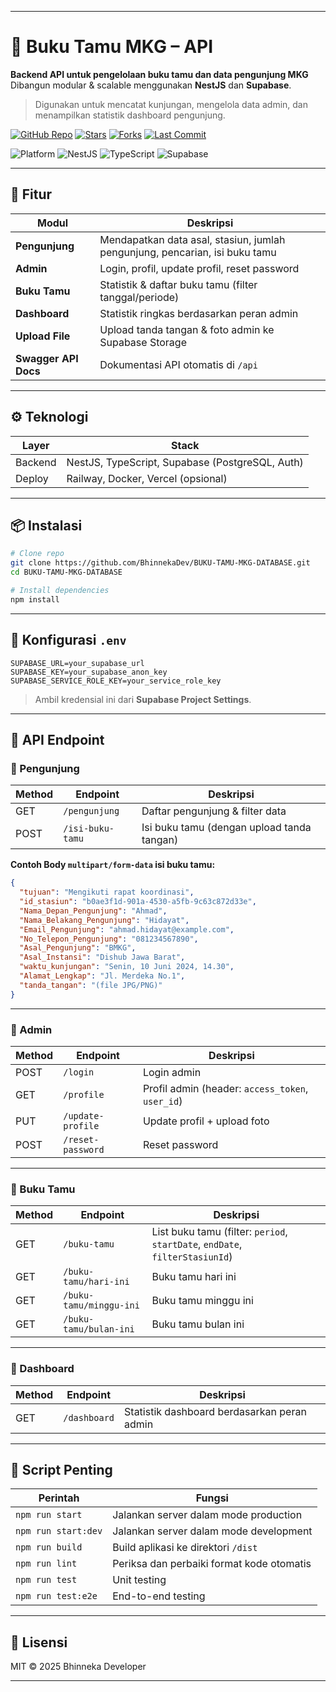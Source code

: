 
---

# 📌 Buku Tamu MKG – API

**Backend API untuk pengelolaan buku tamu dan data pengunjung MKG**
Dibangun modular & scalable menggunakan **NestJS** dan **Supabase**.

> Digunakan untuk mencatat kunjungan, mengelola data admin, dan menampilkan statistik dashboard pengunjung.

[![GitHub Repo](https://img.shields.io/badge/github-BhinnekaDev-blue?logo=github\&style=flat-square)](https://github.com/BhinnekaDev/BUKU-TAMU-MKG-DATABASE)
[![Stars](https://img.shields.io/github/stars/BhinnekaDev/BUKU-TAMU-MKG-DATABASE?style=flat-square)](https://github.com/BhinnekaDev/BUKU-TAMU-MKG-DATABASE/stargazers)
[![Forks](https://img.shields.io/github/forks/BhinnekaDev/BUKU-TAMU-MKG-DATABASE?style=flat-square)](https://github.com/BhinnekaDev/BUKU-TAMU-MKG-DATABASE/network/members)
[![Last Commit](https://img.shields.io/github/last-commit/BhinnekaDev/BUKU-TAMU-MKG-DATABASE?style=flat-square)](https://github.com/BhinnekaDev/BUKU-TAMU-MKG-DATABASE/commits/main)

![Platform](https://img.shields.io/badge/platform-API-blue?style=flat-square)
![NestJS](https://img.shields.io/badge/NestJS-9-red?logo=nestjs\&style=flat-square)
![TypeScript](https://img.shields.io/badge/TypeScript-4.x-3178C6?logo=typescript\&logoColor=white\&style=flat-square)
![Supabase](https://img.shields.io/badge/Supabase-PostgreSQL-3FCF8E?logo=supabase\&style=flat-square)

---

## 🚀 Fitur

| Modul                | Deskripsi                                                                   |
| -------------------- | --------------------------------------------------------------------------- |
| **Pengunjung**       | Mendapatkan data asal, stasiun, jumlah pengunjung, pencarian, isi buku tamu |
| **Admin**            | Login, profil, update profil, reset password                                |
| **Buku Tamu**        | Statistik & daftar buku tamu (filter tanggal/periode)                       |
| **Dashboard**        | Statistik ringkas berdasarkan peran admin                                   |
| **Upload File**      | Upload tanda tangan & foto admin ke Supabase Storage                        |
| **Swagger API Docs** | Dokumentasi API otomatis di `/api`                                          |

---

## ⚙️ Teknologi

| Layer   | Stack                                           |
| ------- | ----------------------------------------------- |
| Backend | NestJS, TypeScript, Supabase (PostgreSQL, Auth) |
| Deploy  | Railway, Docker, Vercel (opsional)              |

---

## 📦 Instalasi

```bash
# Clone repo
git clone https://github.com/BhinnekaDev/BUKU-TAMU-MKG-DATABASE.git
cd BUKU-TAMU-MKG-DATABASE

# Install dependencies
npm install
```

---

## 🔐 Konfigurasi `.env`

```env
SUPABASE_URL=your_supabase_url
SUPABASE_KEY=your_supabase_anon_key
SUPABASE_SERVICE_ROLE_KEY=your_service_role_key
```

> Ambil kredensial ini dari **Supabase Project Settings**.

---

## 📜 API Endpoint

### 📍 Pengunjung

| Method | Endpoint         | Deskripsi                                  |
| ------ | ---------------- | ------------------------------------------ |
| GET    | `/pengunjung`    | Daftar pengunjung & filter data            |
| POST   | `/isi-buku-tamu` | Isi buku tamu (dengan upload tanda tangan) |

**Contoh Body `multipart/form-data` isi buku tamu:**

```json
{
  "tujuan": "Mengikuti rapat koordinasi",
  "id_stasiun": "b0ae3f1d-901a-4530-a5fb-9c63c872d33e",
  "Nama_Depan_Pengunjung": "Ahmad",
  "Nama_Belakang_Pengunjung": "Hidayat",
  "Email_Pengunjung": "ahmad.hidayat@example.com",
  "No_Telepon_Pengunjung": "081234567890",
  "Asal_Pengunjung": "BMKG",
  "Asal_Instansi": "Dishub Jawa Barat",
  "waktu_kunjungan": "Senin, 10 Juni 2024, 14.30",
  "Alamat_Lengkap": "Jl. Merdeka No.1",
  "tanda_tangan": "(file JPG/PNG)"
}
```

---

### 📍 Admin

| Method | Endpoint          | Deskripsi                                        |
| ------ | ----------------- | ------------------------------------------------ |
| POST   | `/login`          | Login admin                                      |
| GET    | `/profile`        | Profil admin (header: `access_token`, `user_id`) |
| PUT    | `/update-profile` | Update profil + upload foto                      |
| POST   | `/reset-password` | Reset password                                   |

---

### 📍 Buku Tamu

| Method | Endpoint                | Deskripsi                                                                    |
| ------ | ----------------------- | ---------------------------------------------------------------------------- |
| GET    | `/buku-tamu`            | List buku tamu (filter: `period`, `startDate`, `endDate`, `filterStasiunId`) |
| GET    | `/buku-tamu/hari-ini`   | Buku tamu hari ini                                                           |
| GET    | `/buku-tamu/minggu-ini` | Buku tamu minggu ini                                                         |
| GET    | `/buku-tamu/bulan-ini`  | Buku tamu bulan ini                                                          |

---

### 📍 Dashboard

| Method | Endpoint     | Deskripsi                                   |
| ------ | ------------ | ------------------------------------------- |
| GET    | `/dashboard` | Statistik dashboard berdasarkan peran admin |

---

## 🧪 Script Penting

| Perintah            | Fungsi                                    |
| ------------------- | ----------------------------------------- |
| `npm run start`     | Jalankan server dalam mode production     |
| `npm run start:dev` | Jalankan server dalam mode development    |
| `npm run build`     | Build aplikasi ke direktori `/dist`       |
| `npm run lint`      | Periksa dan perbaiki format kode otomatis |
| `npm run test`      | Unit testing                              |
| `npm run test:e2e`  | End-to-end testing                        |

---

## 📜 Lisensi

MIT © 2025 Bhinneka Developer

---
